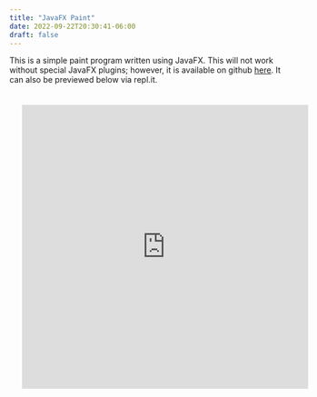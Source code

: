 ```yaml
---
title: "JavaFX Paint"
date: 2022-09-22T20:30:41-06:00
draft: false 
---
```


This is a simple paint program written using JavaFX. This will not work without special JavaFX plugins; however, it is available on github [here](https://github.com/timhradil/Javafx-Paint). It can also be previewed below via repl.it.

<iframe style="padding:22px" frameborder="0" width="100%" height="500px" src="https://replit.com/@TimHradil/Javafx-Paint?embed=true"></iframe>
